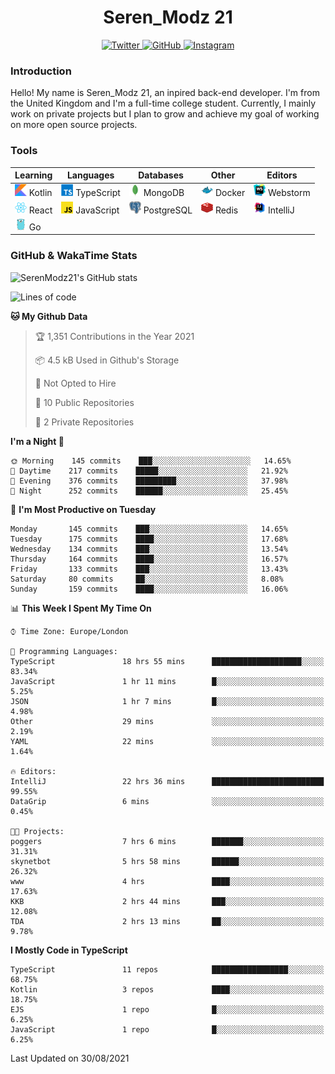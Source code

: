 <div align="center">
  <h1>Seren_Modz 21</h1>
  <a href="https://twitter.com/SerenModz21">
    <img alt="Twitter" src="https://img.shields.io/badge/twitter%20-%231DA1F2.svg?&style=for-the-badge&logo=Twitter&logoColor=white">
  </a>
  <a href="https://github.com/SerenModz21">
    <img alt="GitHub" src="https://img.shields.io/badge/github%20-%23121011.svg?&style=for-the-badge&logo=github&logoColor=white">
  </a>
  <a href="https://www.instagram.com/serenmodz21">
    <img alt="Instagram" src="https://img.shields.io/badge/instagram%20-%23E4405F.svg?&style=for-the-badge&logo=Instagram&logoColor=white">
  </a>
</div>

### Introduction

Hello! My name is Seren_Modz 21, an inpired back-end developer. I'm from the United Kingdom and I'm a full-time college student. Currently, I mainly work on private projects but I plan to grow and achieve my goal of working on more open source projects. 

### Tools

 **Learning**                                        | **Languages**                                               | **Databases**                                               | **Other**                                           | **Editors**                                                  
-----------------------------------------------------|-------------------------------------------------------------|-------------------------------------------------------------|-----------------------------------------------------|--------------------------------------------------------------
 <img width="19px" src="./assets/kotlin.svg"> Kotlin | <img width="19px" src="./assets/typescript.svg"> TypeScript | <img width="19px" src="./assets/mongodb.svg"> MongoDB       | <img width="19px" src="./assets/docker.svg"> Docker | <img width="19px" src="./assets/webstorm.svg"> Webstorm      
 <img width="19px" src="./assets/react.svg"> React   | <img width="19px" src="./assets/javascript.svg"> JavaScript | <img width="19px" src="./assets/postgresql.svg"> PostgreSQL | <img width="19px" src="./assets/redis.svg"> Redis   | <img width="19px" src="./assets/intellij-idea.svg"> IntelliJ
 <img width="19px" src="./assets/go.svg"> Go         |                                                             |                                                             |                                                     |                                                                                                               

### GitHub & WakaTime Stats

![SerenModz21's GitHub stats](https://github-readme-stats.vercel.app/api?username=SerenModz21&show_icons=true&theme=dark)

<!--START_SECTION:waka-->
![Lines of code](https://img.shields.io/badge/From%20Hello%20World%20I%27ve%20Written-18719%20lines%20of%20code-blue)

**🐱 My Github Data** 

> 🏆 1,351 Contributions in the Year 2021
 > 
> 📦 4.5 kB Used in Github's Storage 
 > 
> 🚫 Not Opted to Hire
 > 
> 📜 10 Public Repositories 
 > 
> 🔑 2 Private Repositories  
 > 
**I'm a Night 🦉** 

```text
🌞 Morning    145 commits    ███░░░░░░░░░░░░░░░░░░░░░░   14.65% 
🌆 Daytime    217 commits    █████░░░░░░░░░░░░░░░░░░░░   21.92% 
🌃 Evening    376 commits    █████████░░░░░░░░░░░░░░░░   37.98% 
🌙 Night      252 commits    ██████░░░░░░░░░░░░░░░░░░░   25.45%

```
📅 **I'm Most Productive on Tuesday** 

```text
Monday       145 commits    ███░░░░░░░░░░░░░░░░░░░░░░   14.65% 
Tuesday      175 commits    ████░░░░░░░░░░░░░░░░░░░░░   17.68% 
Wednesday    134 commits    ███░░░░░░░░░░░░░░░░░░░░░░   13.54% 
Thursday     164 commits    ████░░░░░░░░░░░░░░░░░░░░░   16.57% 
Friday       133 commits    ███░░░░░░░░░░░░░░░░░░░░░░   13.43% 
Saturday     80 commits     ██░░░░░░░░░░░░░░░░░░░░░░░   8.08% 
Sunday       159 commits    ████░░░░░░░░░░░░░░░░░░░░░   16.06%

```


📊 **This Week I Spent My Time On** 

```text
⌚︎ Time Zone: Europe/London

💬 Programming Languages: 
TypeScript               18 hrs 55 mins      ████████████████████░░░░░   83.34% 
JavaScript               1 hr 11 mins        █░░░░░░░░░░░░░░░░░░░░░░░░   5.25% 
JSON                     1 hr 7 mins         █░░░░░░░░░░░░░░░░░░░░░░░░   4.98% 
Other                    29 mins             ░░░░░░░░░░░░░░░░░░░░░░░░░   2.19% 
YAML                     22 mins             ░░░░░░░░░░░░░░░░░░░░░░░░░   1.64%

🔥 Editors: 
IntelliJ                 22 hrs 36 mins      █████████████████████████   99.55% 
DataGrip                 6 mins              ░░░░░░░░░░░░░░░░░░░░░░░░░   0.45%

🐱‍💻 Projects: 
poggers                  7 hrs 6 mins        ███████░░░░░░░░░░░░░░░░░░   31.31% 
skynetbot                5 hrs 58 mins       ██████░░░░░░░░░░░░░░░░░░░   26.32% 
www                      4 hrs               ████░░░░░░░░░░░░░░░░░░░░░   17.63% 
KKB                      2 hrs 44 mins       ███░░░░░░░░░░░░░░░░░░░░░░   12.08% 
TDA                      2 hrs 13 mins       ██░░░░░░░░░░░░░░░░░░░░░░░   9.78%

```

**I Mostly Code in TypeScript** 

```text
TypeScript               11 repos            █████████████████░░░░░░░░   68.75% 
Kotlin                   3 repos             ████░░░░░░░░░░░░░░░░░░░░░   18.75% 
EJS                      1 repo              █░░░░░░░░░░░░░░░░░░░░░░░░   6.25% 
JavaScript               1 repo              █░░░░░░░░░░░░░░░░░░░░░░░░   6.25%

```



 Last Updated on 30/08/2021
<!--END_SECTION:waka-->
